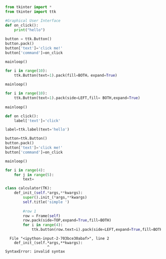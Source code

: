 

```python
from tkinter import *
from tkinter import ttk

#Graphical User Interface
def on_click():
    print("hello")
    
button = ttk.Button()
button.pack()
button['text']='click me!'
button['command']=on_click

mainloop()
```


```python
for i in range(10):
    ttk.Button(text=1).pack(fill=BOTH，expand=True)
    
mainloop()
```


```python
for i in range(10):
    ttk.Button(text=1).pack(side=LEFT,fill= BOTH,expand=True)
    
mainloop()
```


```python
def on click():
    label['text']='click'

label=ttk.label(text='hello')

button=ttk.Button()
button.pack()
button['text']='click me!'
button['command']=on_click

mainloop()

```


```python
for i in range(4):
    for j in range(5):
        text=
```


```python
class calculator(TK):
    def_init_(self.*args,**kwargs):
        super().init_(*args,**kwargs)
        self.title('simple ')
        
        #row 1
        row = Frame(self)
        row.pack(side=TOP,expand=True,fill=BOTH)
        for i in range(4):
            ttk.button(row.text=i).pack(side=LEFT,expand=True,fill=BOTH)
```


      File "<ipython-input-2-703bce30abaf>", line 2
        def_init_(self.*args,**kwargs):
                       ^
    SyntaxError: invalid syntax
    



```python

```
